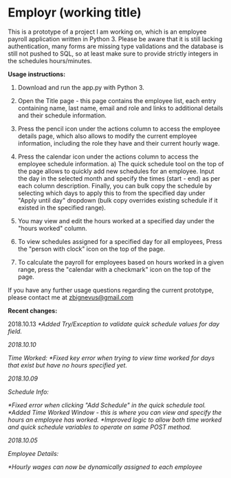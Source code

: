 <h1>Employr (working title)</h1>

This is a prototype of a project I am working on, which is an employee payroll application written in Python 3. Please be aware that it is still lacking authentication, many forms are missing type validations and the database is still not pushed to SQL, so at least make sure to provide strictly integers in the schedules hours/minutes.

<b>Usage instructions:</b>

1. Download and run the app.py with Python 3.
2. Open the Title page - this page contains the employee list, each entry containing name, last name, email and role and links to additional details and their schedule information.
3. Press the pencil icon under the actions column to access the employee details page, which also allows to modify the current employee information, including the role they have and their current hourly wage.
4. Press the calendar icon under the actions column to access the employee schedule information.
a) The quick schedule tool on the top of the page allows to quickly add new schedules for an employee. Input the day in the selected month and specify the times (start - end) as per each column description. Finally, you can bulk copy the schedule by selecting which days to apply this to from the specified day under "Apply until day" dropdown (bulk copy overrides existing schedule if it existed in the specified range).
5. You may view and edit the hours worked at a specified day under the "hours worked" column.
6. To view schedules assigned for a specified day for all employees, Press the "person with clock" icon on the top of the page.

7. To calculate the payroll for employees based on hours worked in a given range, press the "calendar with a checkmark" icon on the top of the page.


If you have any further usage questions regarding the current prototype, please contact me at zbignevus@gmail.com


<b>Recent changes:</b>

2018.10.13
  <i>
  *Added Try/Exception to validate quick schedule values for day field.

2018.10.10

Time Worked:
  <i>
  *Fixed key error when trying to view time worked for days that exist but have no hours specified yet.
  </i>

2018.10.09

Schedule Info:

  <i>
  *Fixed error when clicking "Add Schedule" in the quick schedule tool.
  *Added Time Worked Window - this is where you can view and specify the hours an employee has worked.
  *Improved logic to allow both time worked and quick schedule variables to operate on same POST method.
 </i>

2018.10.05

Employee Details:

  <i>*Hourly wages can now be dynamically assigned to each employee
  </i>
